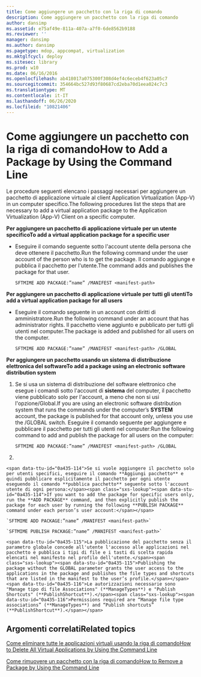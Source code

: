 ```yaml
---
title: Come aggiungere un pacchetto con la riga di comando
description: Come aggiungere un pacchetto con la riga di comando
author: dansimp
ms.assetid: e75af49e-811a-407a-a7f0-6de8562b9188
ms.reviewer: ''
manager: dansimp
ms.author: dansimp
ms.pagetype: mdop, appcompat, virtualization
ms.mktglfcycl: deploy
ms.sitesec: library
ms.prod: w10
ms.date: 06/16/2016
ms.openlocfilehash: ab418017a075300f308d4ef4c6eceb4f623a05c7
ms.sourcegitcommit: 354664bc527d93f80687cd2eba70d1eea024c7c3
ms.translationtype: MT
ms.contentlocale: it-IT
ms.lasthandoff: 06/26/2020
ms.locfileid: "10821406"
---
```

# <span data-ttu-id="0a435-103">Come aggiungere un pacchetto con la riga di comando</span><span class="sxs-lookup"><span data-stu-id="0a435-103">How to Add a Package by Using the Command Line</span></span>


<span data-ttu-id="0a435-104">Le procedure seguenti elencano i passaggi necessari per aggiungere un pacchetto di applicazione virtuale al client Application Virtualization (App-V) in un computer specifico.</span><span class="sxs-lookup"><span data-stu-id="0a435-104">The following procedures list the steps that are necessary to add a virtual application package to the Application Virtualization (App-V) Client on a specific computer.</span></span>

**<span data-ttu-id="0a435-105">Per aggiungere un pacchetto di applicazione virtuale per un utente specifico</span><span class="sxs-lookup"><span data-stu-id="0a435-105">To add a virtual application package for a specific user</span></span>**

-   <span data-ttu-id="0a435-106">Eseguire il comando seguente sotto l'account utente della persona che deve ottenere il pacchetto.</span><span class="sxs-lookup"><span data-stu-id="0a435-106">Run the following command under the user account of the person who is to get the package.</span></span> <span data-ttu-id="0a435-107">Il comando aggiunge e pubblica il pacchetto per l'utente.</span><span class="sxs-lookup"><span data-stu-id="0a435-107">The command adds and publishes the package for that user.</span></span>

    `SFTMIME ADD PACKAGE:”name” /MANIFEST <manifest-path>`

**<span data-ttu-id="0a435-108">Per aggiungere un pacchetto di applicazione virtuale per tutti gli utenti</span><span class="sxs-lookup"><span data-stu-id="0a435-108">To add a virtual application package for all users</span></span>**

-   <span data-ttu-id="0a435-109">Eseguire il comando seguente in un account con diritti di amministratore.</span><span class="sxs-lookup"><span data-stu-id="0a435-109">Run the following command under an account that has administrator rights.</span></span> <span data-ttu-id="0a435-110">Il pacchetto viene aggiunto e pubblicato per tutti gli utenti nel computer.</span><span class="sxs-lookup"><span data-stu-id="0a435-110">The package is added and published for all users on the computer.</span></span>

    `SFTMIME ADD PACKAGE:”name” /MANIFEST <manifest-path> /GLOBAL`

**<span data-ttu-id="0a435-111">Per aggiungere un pacchetto usando un sistema di distribuzione elettronica del software</span><span class="sxs-lookup"><span data-stu-id="0a435-111">To add a package using an electronic software distribution system</span></span>**

1.  <span data-ttu-id="0a435-112">Se si usa un sistema di distribuzione del software elettronico che esegue i comandi sotto l'account di **sistema** del computer, il pacchetto viene pubblicato solo per l'account, a meno che non si usi l'opzione/Global.</span><span class="sxs-lookup"><span data-stu-id="0a435-112">If you are using an electronic software distribution system that runs the commands under the computer’s **SYSTEM** account, the package is published for that account only, unless you use the /GLOBAL switch.</span></span> <span data-ttu-id="0a435-113">Eseguire il comando seguente per aggiungere e pubblicare il pacchetto per tutti gli utenti nel computer:</span><span class="sxs-lookup"><span data-stu-id="0a435-113">Run the following command to add and publish the package for all users on the computer:</span></span>

    `SFTMIME ADD PACKAGE:”name” /MANIFEST <manifest-path> /GLOBAL`

2.  

    <span data-ttu-id="0a435-114">Se si vuole aggiungere il pacchetto solo per utenti specifici, eseguire il comando **Aggiungi pacchetto** e quindi pubblicare esplicitamente il pacchetto per ogni utente eseguendo il comando **pubblica pacchetto** seguente sotto l'account utente di ogni persona:</span><span class="sxs-lookup"><span data-stu-id="0a435-114">If you want to add the package for specific users only, run the **ADD PACKAGE** command, and then explicitly publish the package for each user by running the following **PUBLISH PACKAGE** command under each person’s user account:</span></span>

    `SFTMIME ADD PACKAGE:”name” /MANIFEST <manifest-path>`

    `SFTMIME PUBLISH PACKAGE:”name” /MANIFEST <manifest-path>`

    <span data-ttu-id="0a435-115">La pubblicazione del pacchetto senza il parametro globale concede all'utente l'accesso alle applicazioni nel pacchetto e pubblica i tipi di file e i tasti di scelta rapida elencati nel manifesto nel profilo dell'utente.</span><span class="sxs-lookup"><span data-stu-id="0a435-115">Publishing the package without the GLOBAL parameter grants the user access to the applications in the package and publishes the file types and shortcuts that are listed in the manifest to the user’s profile.</span></span> <span data-ttu-id="0a435-116">Le autorizzazioni necessarie sono "Manage tipo di file Associations" (**ManageTypes**) e "Publish Shortcuts" (**PublishShortcut**).</span><span class="sxs-lookup"><span data-stu-id="0a435-116">Permissions required are “Manage file type associations” (**ManageTypes**) and “Publish shortcuts” (**PublishShortcut**).</span></span>

## <span data-ttu-id="0a435-117">Argomenti correlati</span><span class="sxs-lookup"><span data-stu-id="0a435-117">Related topics</span></span>


[<span data-ttu-id="0a435-118">Come eliminare tutte le applicazioni virtuali usando la riga di comando</span><span class="sxs-lookup"><span data-stu-id="0a435-118">How to Delete All Virtual Applications by Using the Command Line</span></span>](how-to-delete-all-virtual-applications-by-using-the-command-line.md)

[<span data-ttu-id="0a435-119">Come rimuovere un pacchetto con la riga di comando</span><span class="sxs-lookup"><span data-stu-id="0a435-119">How to Remove a Package by Using the Command Line</span></span>](how-to-remove-a-package-by-using-the-command-line.md)

 

 





